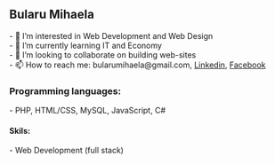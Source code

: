 <h2>Bularu Mihaela</h2>
- 👀 I’m interested in Web Development and Web Design<br>
- 🌱 I’m currently learning IT and Economy<br>
- 💞️ I’m looking to collaborate on building web-sites<br>
- 📫 How to reach me: bularumihaela@gmail.com, <a href="https://www.linkedin.com/in/mihaela-bularu-5b30b3203/">Linkedin</a>, <a href="https://www.facebook.com/mihaela.bularu">Facebook</a><br>
<h3>Programming languages:</h3>
- PHP, HTML/CSS, MySQL, JavaScript, C#
<h4>Skils:</h4>
- Web Development (full stack)
